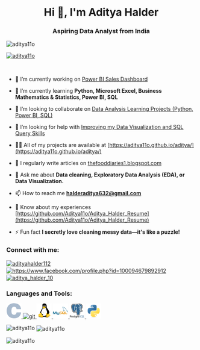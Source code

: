 <h1 align="center">Hi 👋, I'm Aditya Halder</h1>
<h3 align="center">Aspiring Data Analyst from India</h3>

<p align="left"> <img src="https://komarev.com/ghpvc/?username=aditya11o&label=Profile%20views&color=0e75b6&style=flat" alt="aditya11o" /> </p>

<p align="left"> <a href="https://github.com/ryo-ma/github-profile-trophy"><img src="https://github-profile-trophy.vercel.app/?username=aditya11o" alt="aditya11o" /></a> </p>

<p align="left"> <a href="https://twitter.com/" target="blank"><img src="https://img.shields.io/twitter/follow/?logo=twitter&style=for-the-badge" alt="" /></a> </p>

- 🔭 I’m currently working on [Power BI Sales Dashboard](https://github.com/Aditya11o/Sales-Performance-Dashboard)

- 🌱 I’m currently learning **Python, Microsoft Excel, Business Mathematics & Statistics, Power BI, SQL**

- 👯 I’m looking to collaborate on [Data Analysis Learning Projects (Python, Power BI, SQL)](https://github.com/Aditya11o)

- 🤝 I’m looking for help with [Improving my Data Visualization and SQL Query Skills](https://github.com/Aditya11o)

- 👨‍💻 All of my projects are available at [https://aditya11o.github.io/aditya/](https://aditya11o.github.io/aditya/)

- 📝 I regularly write articles on [thefooddiaries1.blogspot.com](thefooddiaries1.blogspot.com)

- 💬 Ask me about **Data cleaning, Exploratory Data Analysis (EDA), or Data Visualization.**

- 📫 How to reach me **halderaditya632@gmail.com**

- 📄 Know about my experiences [https://github.com/Aditya11o/Aditya_Halder_Resume](https://github.com/Aditya11o/Aditya_Halder_Resume)

- ⚡ Fun fact **I secretly love cleaning messy data—it's like a puzzle!**

<h3 align="left">Connect with me:</h3>
<p align="left">
<a href="https://linkedin.com/in/adityahalder112" target="blank"><img align="center" src="https://raw.githubusercontent.com/rahuldkjain/github-profile-readme-generator/master/src/images/icons/Social/linked-in-alt.svg" alt="adityahalder112" height="30" width="40" /></a>
<a href="https://fb.com/https://www.facebook.com/profile.php?id=100094679892912" target="blank"><img align="center" src="https://raw.githubusercontent.com/rahuldkjain/github-profile-readme-generator/master/src/images/icons/Social/facebook.svg" alt="https://www.facebook.com/profile.php?id=100094679892912" height="30" width="40" /></a>
<a href="https://instagram.com/aditya_halder_10" target="blank"><img align="center" src="https://raw.githubusercontent.com/rahuldkjain/github-profile-readme-generator/master/src/images/icons/Social/instagram.svg" alt="aditya_halder_10" height="30" width="40" /></a>
</p>

<h3 align="left">Languages and Tools:</h3>
<p align="left"> <a href="https://www.cprogramming.com/" target="_blank" rel="noreferrer"> <img src="https://raw.githubusercontent.com/devicons/devicon/master/icons/c/c-original.svg" alt="c" width="40" height="40"/> </a> <a href="https://git-scm.com/" target="_blank" rel="noreferrer"> <img src="https://www.vectorlogo.zone/logos/git-scm/git-scm-icon.svg" alt="git" width="40" height="40"/> </a> <a href="https://www.linux.org/" target="_blank" rel="noreferrer"> <img src="https://raw.githubusercontent.com/devicons/devicon/master/icons/linux/linux-original.svg" alt="linux" width="40" height="40"/> </a> <a href="https://www.mysql.com/" target="_blank" rel="noreferrer"> <img src="https://raw.githubusercontent.com/devicons/devicon/master/icons/mysql/mysql-original-wordmark.svg" alt="mysql" width="40" height="40"/> </a> <a href="https://www.postgresql.org" target="_blank" rel="noreferrer"> <img src="https://raw.githubusercontent.com/devicons/devicon/master/icons/postgresql/postgresql-original-wordmark.svg" alt="postgresql" width="40" height="40"/> </a> <a href="https://www.python.org" target="_blank" rel="noreferrer"> <img src="https://raw.githubusercontent.com/devicons/devicon/master/icons/python/python-original.svg" alt="python" width="40" height="40"/> </a> </p>

<p><img align="left" src="https://github-readme-stats.vercel.app/api/top-langs?username=aditya11o&show_icons=true&locale=en&layout=compact" alt="aditya11o" /></p>

<p>&nbsp;<img align="center" src="https://github-readme-stats.vercel.app/api?username=aditya11o&show_icons=true&locale=en" alt="aditya11o" /></p>

<p><img align="center" src="https://github-readme-streak-stats.herokuapp.com/?user=aditya11o&" alt="aditya11o" /></p>
